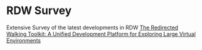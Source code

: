 # RDW Survey
 Extensive Survey of the latest developments in RDW
[The Redirected Walking Toolkit: A Unified Development Platform for Exploring Large Virtual Environments](/RDWT.md)
